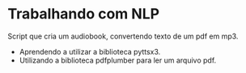 
# Trabalhando com NLP

Script que cria um audiobook, convertendo texto de um pdf em mp3.

- Aprendendo a utilizar a biblioteca pyttsx3.
- Utilizando a biblioteca pdfplumber para ler um arquivo pdf.
